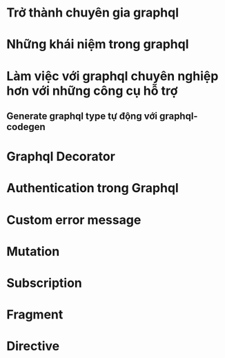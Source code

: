 # Trở thành chuyên gia graphql

# Những khái niệm trong graphql

# Làm việc với graphql chuyên nghiệp hơn với những công cụ hỗ trợ

## Generate graphql type tự động với graphql-codegen

# Graphql Decorator

# Authentication trong Graphql

# Custom error message

# Mutation

# Subscription

# Fragment

# Directive
